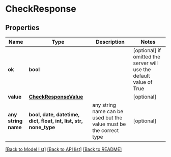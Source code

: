 # CheckResponse


## Properties
Name | Type | Description | Notes
------------ | ------------- | ------------- | -------------
**ok** | **bool** |  | [optional]  if omitted the server will use the default value of True
**value** | [**CheckResponseValue**](CheckResponseValue.md) |  | [optional] 
**any string name** | **bool, date, datetime, dict, float, int, list, str, none_type** | any string name can be used but the value must be the correct type | [optional]

[[Back to Model list]](../README.md#documentation-for-models) [[Back to API list]](../README.md#documentation-for-api-endpoints) [[Back to README]](../README.md)


